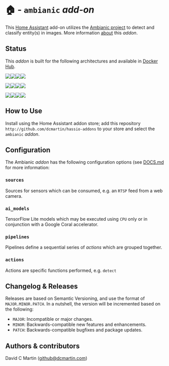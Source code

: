 # &#127968; - `ambianic` _add-on_

This [Home Assistant](http://home-assistant.io) add-on utilizes the [Ambianic project](https://ambianic.ai/) to detect and classify entity(s) in images.  More information [about](docs/ABOUT.md) this _addon_.

## Status
This _addon_ is built for the following architectures and available in [Docker Hub](https://hub.docker.com/r/dcmartin/addon-ambianic).

![](https://img.shields.io/badge/amd64-yes-green.svg)[![](https://images.microbadger.com/badges/image/dcmartin/amd64-addon-ambianic.svg)](https://microbadger.com/images/dcmartin/amd64-addon-ambianic)[![](https://images.microbadger.com/badges/version/dcmartin/amd64-addon-ambianic.svg)](https://microbadger.com/images/dcmartin/amd64-addon-ambianic)[![](https://img.shields.io/docker/pulls/dcmartin/amd64-addon-ambianic.svg)](https://hub.docker.com/r/dcmartin/amd64-addon-ambianic)

![](https://img.shields.io/badge/aarch64-yes-green.svg)[![](https://images.microbadger.com/badges/image/dcmartin/aarch64-addon-ambianic.svg)](https://microbadger.com/images/dcmartin/aarch64-addon-ambianic)[![](https://images.microbadger.com/badges/version/dcmartin/aarch64-addon-ambianic.svg)](https://microbadger.com/images/dcmartin/aarch64-addon-ambianic)[![](https://img.shields.io/docker/pulls/dcmartin/aarch64-addon-ambianic.svg)](https://hub.docker.com/r/dcmartin/aarch64-addon-ambianic)

![](https://img.shields.io/badge/armv7-yes-green.svg)[![](https://images.microbadger.com/badges/image/dcmartin/armv7-addon-ambianic.svg)](https://microbadger.com/images/dcmartin/armv7-addon-ambianic)[![](https://images.microbadger.com/badges/version/dcmartin/armv7-addon-ambianic.svg)](https://microbadger.com/images/dcmartin/armv7-addon-ambianic)[![](https://img.shields.io/docker/pulls/dcmartin/armv7-addon-ambianic.svg)](https://hub.docker.com/r/dcmartin/armv7-addon-ambianic)

## How to Use
Install using the Home Assistant addon store; add this repository `http://github.com/dcmartin/hassio-addons` to your store and select the `ambianic` _addon_.

## Configuration
The Ambianic _addon_ has the following configuration options (see [DOCS.md](DOCS.md) for more information:

### `sources`
Sources for sensors which can be consumed, e.g. an `RTSP` feed from a web camera.

### `ai_models`
TensorFlow Lite models which may be executed using `CPU` only or in conjunction with a Google Coral accelerator.

### `pipelines`
Pipelines define a sequential series of _actions_ which are grouped together.

### `actions`
Actions are specific functions performed, e.g. `detect`

## Changelog & Releases
Releases are based on Semantic Versioning, and use the format
of ``MAJOR.MINOR.PATCH``. In a nutshell, the version will be incremented
based on the following:

- ``MAJOR``: Incompatible or major changes.
- ``MINOR``: Backwards-compatible new features and enhancements.
- ``PATCH``: Backwards-compatible bugfixes and package updates.

## Authors & contributors
David C Martin (github@dcmartin.com)

[commits]: https://github.com/dcmartin/addon-ambianic/commits/master
[contributors]: https://github.com/dcmartin/addon-ambianic/graphs/contributors
[dcmartin]: https://github.com/dcmartin
[issue]: https://github.com/dcmartin/addon-ambianic/issues
[keepchangelog]: http://keepachangelog.com/en/1.0.0/
[releases]: https://github.com/dcmartin/addon-ambianic/releases
[repository]: https://github.com/dcmartin/hassio-addons

<img width="1" src="http://clustrmaps.com/map_v2.png?cl=ffffff&w=a&t=n&d=nHYT4NR2G2QC7Y7yBZRLYccEBA0WFVBI5AgkTmURk9c"/>
